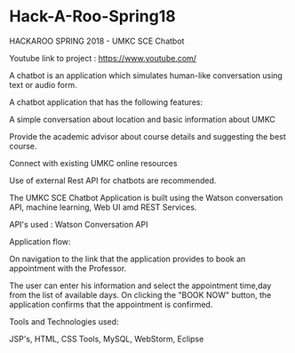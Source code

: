 # Hack-A-Roo-Spring18

HACKAROO SPRING 2018 - UMKC SCE Chatbot

Youtube link to project : https://www.youtube.com/

A chatbot is an application which simulates human-like conversation using text or audio form.

A chatbot application that has the following features:

A simple conversation about location and basic information about UMKC

Provide the academic advisor about course details and suggesting the best course.

Connect with existing UMKC online resources

Use of external Rest API for chatbots are recommended.

The UMKC SCE Chatbot Application is built using the Watson conversation API, machine learning, Web UI amd REST Services.

API's used : Watson Conversation API

Application flow:



On navigation to the link that the application provides to book an appointment with the Professor.

The user can enter his information and select the appointment time,day from the list of available days. On clicking the "BOOK NOW" button, the application confirms that the appointment is confirmed.

Tools and Technologies used:

JSP's, HTML, CSS Tools, MySQL, WebStorm, Eclipse
